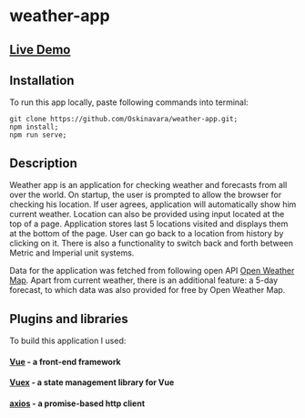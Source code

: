 # weather-app

## [Live Demo](https://oskinavara-weather-app.netlify.com/)

## Installation

  To run this app locally, paste following commands into terminal:
```
git clone https://github.com/Oskinavara/weather-app.git;
npm install;
npm run serve;
```

## Description

  Weather app is an application for checking weather and forecasts from all over the world. On startup, the user is prompted to allow the browser for checking his location. If user agrees, application will automatically show him current weather. Location can also be provided using input located at the top of a page. Application stores last 5 locations visited and displays them at the bottom of the page. User can go back to a location from history by clicking on it. There is also a functionality to switch back and forth between Metric and Imperial unit systems.
  
  Data for the application was fetched from following open API [Open Weather Map](https://openweathermap.org/api). Apart from current weather, there is an additional feature: a 5-day forecast, to which data was also provided for free by Open Weather Map.
  
## Plugins and libraries

  To build this application I used:
#### [Vue](https://vuejs.org/) - a front-end framework
#### [Vuex](https://vuex.vuejs.org/) - a state management library for Vue
#### [axios](https://github.com/axios/axios) - a promise-based http client

  
